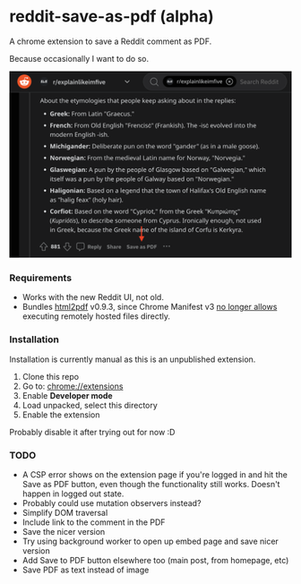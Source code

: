 # reddit-save-as-pdf (alpha)
A chrome extension to save a Reddit comment as PDF.

Because occasionally I want to do so.

![](images/preview.png)

### Requirements
- Works with the new Reddit UI, not old.
- Bundles [html2pdf](https://github.com/eKoopmans/html2pdf.js) v0.9.3, since Chrome Manifest v3 [no longer allows](https://developer.chrome.com/docs/extensions/migrating/improve-security/#remove-remote-code) executing remotely hosted files directly.

### Installation

Installation is currently manual as this is an unpublished extension.

1. Clone this repo
1. Go to: [chrome://extensions](chrome://extensions)
1. Enable **Developer mode**
1. Load unpacked, select this directory
1. Enable the extension

Probably disable it after trying out for now :D

### TODO
- A CSP error shows on the extension page if you're logged in and hit the Save as PDF button, even though the functionality still works. Doesn't happen in logged out state.
- Probably could use mutation observers instead?
- Simplify DOM traversal
- Include link to the comment in the PDF
- Save the nicer version
- Try using background worker to open up embed page and save nicer version
- Add Save to PDF button elsewhere too (main post, from homepage, etc)
- Save PDF as text instead of image
